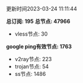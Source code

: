 更新时间2023-03-24 11:11:44

**总订阅: 195**
**总节点: 47966**
- vless节点: 30

**google ping有效节点: 1763**
- v2ray节点: 223
- trojan节点: 54
- ss节点: 1486
